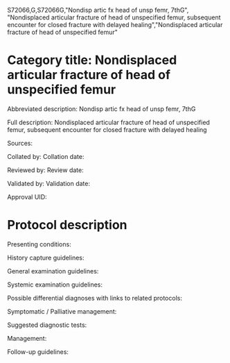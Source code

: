 S72066,G,S72066G,"Nondisp artic fx head of unsp femr, 7thG", "Nondisplaced articular fracture of head of unspecified femur, subsequent encounter for closed fracture with delayed healing","Nondisplaced articular fracture of head of unspecified femur"
# Category title: Nondisplaced articular fracture of head of unspecified femur

Abbreviated description: Nondisp artic fx head of unsp femr, 7thG

Full description: Nondisplaced articular fracture of head of unspecified femur, subsequent encounter for closed fracture with delayed healing

Sources:

Collated by:
Collation date:

Reviewed by:
Review date:

Validated by:
Validation date:

Approval UID:

# Protocol description

Presenting conditions:

History capture guidelines:

General examination guidelines:

Systemic examination guidelines:

Possible differential diagnoses with links to related protocols:

Symptomatic / Palliative management:

Suggested diagnostic tests:

Management:

Follow-up guidelines:
